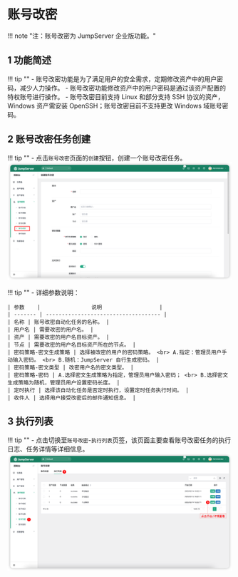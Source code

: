 # 账号改密
!!! note "注：账号改密为 JumpServer 企业版功能。"

## 1 功能简述
!!! tip ""
    - 账号改密功能是为了满足用户的安全需求，定期修改资产中的用户密码，减少人力操作。
    - 账号改密功能修改资产中的用户密码是通过该资产配置的特权账号进行操作。
    - 账号改密目前支持 Linux 和部分支持 SSH 协议的资产，Windows 资产需安装 OpenSSH；账号改密目前不支持更改 Windows 域账号密码。

## 2 账号改密任务创建
!!! tip ""
    - 点击`账号改密`页面的`创建`按钮，创建一个账号改密任务。
![account_change_secret01](../../../img/account_change_secret01.png)

!!! tip ""
    - 详细参数说明：

    | 参数    |                说明                  |
    | ------- | ------------------------------------ |
    | 名称 | 账号改密自动化任务的名称。 |
    | 用户名 | 需要改密的用户名。 |
    | 资产 | 需要改密的用户名目标资产。 |
    | 节点 | 需要改密的用户名目标资产所在的节点。 |
    | 密码策略-密文生成策略 | 选择被改密的用户的密码策略。 <br> A.指定：管理员用户手动输入密码。 <br> B.随机：JumpServer 自行生成密码。 |
    | 密码策略-密文类型 | 改密用户名的密文类型。 |
    | 密码策略-密码 | A.选择密文生成策略为指定，管理员用户输入密码； <br> B.选择密文生成策略为随机，管理员用户设置密码长度。 |
    | 定时执行 | 选择该自动化任务是否定时执行，设置定时任务执行时间。 |
    | 收件人 | 选择用户接受改密后的邮件通知信息。 |

## 3 执行列表
!!! tip ""
    - 点击切换至`账号改密`-`执行列表`页签，该页面主要查看账号改密任务的执行日志、任务详情等详细信息。
![account_change_secret02](../../../img/account_change_secret02.png)
